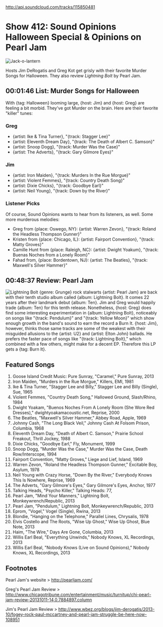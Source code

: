 

http://api.soundcloud.com/tracks/115850481

# Show 412: Sound Opinions Halloween Special & Opinions on Pearl Jam

![Jack-o-lantern](http://static.soundopinions.org/images/2013/halloweeen.jpg)

Hosts Jim DeRogatis and Greg Kot get grisly with their favorite Murder Songs for Halloween. They also review *Lightning Bolt* by Pearl Jam.

## 00:01:46 List: Murder Songs for Halloween
With {tag: Halloween} looming large, {host: Jim} and {host: Greg} are feeling a bit morbid. They've got Murder on the brain. Here are their favorite "killer" tunes:

### Greg
- {artist: Ike & Tina Turner}, "{track: Stagger Lee}"
- {artist: Eleventh Dream Day}, "{track: The Death of Albert C. Samson}"
- {artist: Snoop Dogg}, "{track: Murder Was the Case}"
- {artist: The Adverts}, "{track: Gary Gilmore Eyes}"

### Jim
- {artist: Iron Maiden}, "{track: Murders In the Rue Morgue}"
- {artist: Violent Femmes}, "{track: Country Death Song}"
- {artist: Dixie Chicks}, "{track: Goodbye Earl}"
- {artist: Neil Young}, "{track: Down by the River}"


### Listener Picks
Of course, Sound Opinions wants to hear from its listeners, as well. Some more murderous melodies:

- Greg from {place: Oswego, NY}: {artist: Warren Zevon}, "{track: Roland the Headless Thompson Gunner}"
- Kristen from {place: Chicago, IL}: {artist: Fairport Convention}, "{track: Matty Groves}"
- Camille Hunt from {place: Raleigh, NC}: {artist: Dwight Yoakum}, "{track: Buenas Noches from a Lonely Room}"
- Fahad from, {place: Bordentown, NJ}: {artist: The Beatles}, "{track: Maxwell's Silver Hammer}"

## 00:48:37 Review: Pearl Jam
![Lightning Bolt](https://upload.wikimedia.org/wikipedia/en/c/cd/Pearl_Jam_Lightning_Bolt.jpg "467464/665391109")
{genre: Grunge} rock stalwarts {artist: Pearl Jam} are back with their tenth studio album called {album: Lightning Bolt}. It comes 22 years after their landmark debut {album: Ten}. Jim and Greg would happily trade {album: Ten} for this tenth release. Nonetheless, {host: Greg} does find some interesting experimentation in {album: Lightning Bolt}, noticeably on songs like "{track: Pendulum}" and "{track: Yellow Moon}" which show enough growth in the band's sound to earn the record a Burn It. {host: Jim}, however, thinks those same tracks are some of the weakest with their misguided allusions to the {artist: U2} and {artist: Elton John} ballads. He prefers the faster pace of songs like "{track: Lightning Bolt}," which combined with a few others, might make for a decent EP. Therefore this LP gets a {tag: Burn It}.

## Featured Songs
1. Goose Island Credit Music: Pure Sunray, "Caramel," Pure Sunray, 2013
1. Iron Maiden, "Murders in the Rue Morgue," Killers, EMI, 1981
1. Ike & Tina Turner, "Stagger Lee and Billy," Stagger Lee and Billy (Single), Sue, 1965
1. Violent Femmes, "Country Death Song," Hallowed Ground, Slash/Rhino, 1984
1. Dwight Yoakam, "Buenos Noches From A Lonely Room (She Wore Red Dresses)," dwightyoakamacoustic.net, Reprise, 2000
1. The Beatles, "Maxwell's Silver Hammer," Abbey Road, Apple, 1969
1. Johnny Cash, "The Long Black Veil," Johnny Cash At Folsom Prison, Columbia, 1968
1. Eleventh Dream Day, "Death of Albert C. Samson," Prairie School Freakout, Thrill Jockey, 1988
1. Dixie Chicks, "Goodbye Earl," Fly, Monument, 1999
1. Snoop Dogg, "Murder Was the Case," Murder Was the Case, Death Row/Interscope, 1994
1. Fairport Convention, "Matty Groves," Liege and Lief, Island, 1969
1. Warren Zevon, "Roland the Headless Thompson Gunner," Excitable Boy, Asylum, 1978
1. Neil Young with Crazy Horse, "Down By the River," Everybody Knows This Is Nowhere, Reprise, 1969
1. The Adverts, "Gary Gilmore's Eyes," Gary Gilmore's Eyes, Anchor, 1977
1. Talking Heads, "Psycho Killer," Talking Heads: 77,
1. Pearl Jam, "Mind Your Manners," Lightning Bolt, Monkeywrench/Republic, 2013
1. Pearl Jam, "Pendulum," Lightning Bolt, Monkeywrench/Republic, 2013
1. Eprom, "Vogel," Vogel (Single), Rwina, 2013
1. Blondie, "Hanging on the Telephone," Parallel Lines, Chrysalis, 1978
1. Elvis Costello and The Roots, "Wise Up Ghost," Wise Up Ghost, Blue Note, 2013
1. Haim, "The Wire," Days Are Gone, Columbia, 2013
1. Willis Earl Beal, "Everything Unwinds," Nobody Knows, XL Recordings, 2013
1. Willis Earl Beal, "Nobody Knows (Live on Sound Opinions)," Nobody Knows, XL Recordings, 2013


## Footnotes
Pearl Jam's website > http://pearljam.com/

Greg's Pearl Jam Review > http://www.chicagotribune.com/entertainment/music/turnitup/chi-pearl-jam-review-20131011-14,0,7884897.column

Jim's Pearl Jam Review > http://www.wbez.org/blogs/jim-derogatis/2013-10/fogey-rock-paul-mccartney-and-pearl-jam-struggle-be-here-now-108951